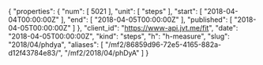 {
  "properties": {
    "num": [
      5021
    ],
    "unit": [
      "steps"
    ],
    "start": [
      "2018-04-04T00:00:00Z"
    ],
    "end": [
      "2018-04-05T00:00:00Z"
    ],
    "published": [
      "2018-04-05T00:00:00Z"
    ]
  },
  "client_id": "https://www-api.jvt.me/fit",
  "date": "2018-04-05T00:00:00Z",
  "kind": "steps",
  "h": "h-measure",
  "slug": "2018/04/phdya",
  "aliases": [
    "/mf2/86859d96-72e5-4165-882a-d12f43784e83/",
    "/mf2/2018/04/phDyA"
  ]
}
